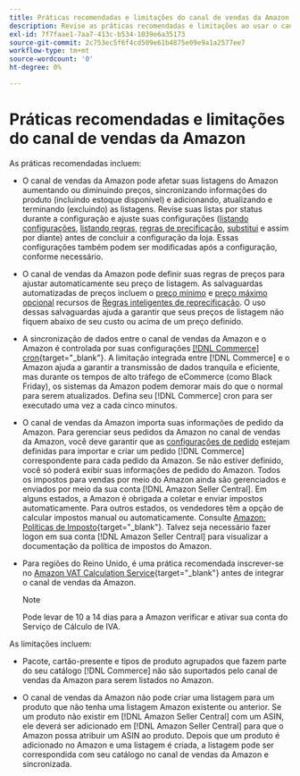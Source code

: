 ```yaml
---
title: Práticas recomendadas e limitações do canal de vendas da Amazon
description: Revise as práticas recomendadas e limitações ao usar o canal de vendas da Amazon para o Adobe Commerce e o Magento Open Source.
exl-id: 7f7faae1-7aa7-413c-b534-1039e6a35173
source-git-commit: 2c753ec5f6f4cd509e61b4875e09e9a1a2577ee7
workflow-type: tm+mt
source-wordcount: '0'
ht-degree: 0%

---
```


# Práticas recomendadas e limitações do canal de vendas da Amazon

As práticas recomendadas incluem:

- O canal de vendas da Amazon pode afetar suas listagens do Amazon aumentando ou diminuindo preços, sincronizando informações do produto (incluindo estoque disponível) e adicionando, atualizando e terminando (excluindo) as listagens. Revise suas listas por status durante a configuração e ajuste suas configurações ([listando configurações](./listing-settings.md), [listando regras](./listing-rules.md), [regras de precificação](./pricing-products.md), [substitui](./overrides.md) e assim por diante) antes de concluir a configuração da loja. Essas configurações também podem ser modificadas após a configuração, conforme necessário.

- O canal de vendas da Amazon pode definir suas regras de preços para ajustar automaticamente seu preço de listagem. As salvaguardas automatizadas de preços incluem o [preço mínimo](./floor-price.md) e [preço máximo opcional](./optional-ceiling-price.md) recursos de [Regras inteligentes de reprecificação](./intelligent-repricing-rules.md). O uso dessas salvaguardas ajuda a garantir que seus preços de listagem não fiquem abaixo de seu custo ou acima de um preço definido.

- A sincronização de dados entre o canal de vendas da Amazon e o Amazon é controlada por suas configurações [[!DNL Commerce] cron](https://docs.magento.com/user-guide/system/cron.html){target=&quot;_blank&quot;}. A limitação integrada entre [!DNL Commerce] e o Amazon ajuda a garantir a transmissão de dados tranquila e eficiente, mas durante os tempos de alto tráfego de eCommerce (como Black Friday), os sistemas da Amazon podem demorar mais do que o normal para serem atualizados. Defina seu [!DNL Commerce] cron para ser executado uma vez a cada cinco minutos.

- O canal de vendas da Amazon importa suas informações de pedido da Amazon. Para gerenciar seus pedidos da Amazon no canal de vendas da Amazon, você deve garantir que as [configurações de pedido](./order-settings.md) estejam definidas para importar e criar um pedido [!DNL Commerce] correspondente para cada pedido da Amazon. Se não estiver definido, você só poderá exibir suas informações de pedido do Amazon. Todos os impostos para vendas por meio do Amazon ainda são gerenciados e enviados por meio da sua conta [!DNL Amazon Seller Central]. Em alguns estados, a Amazon é obrigada a coletar e enviar impostos automaticamente. Para outros estados, os vendedores têm a opção de calcular impostos manual ou automaticamente. Consulte [Amazon: Políticas de Imposto](https://sellercentral.amazon.com/gp/help/external/help.html?itemID=200405820&amp;language=en_US/){target=&quot;_blank&quot;}. Talvez seja necessário fazer logon em sua conta [!DNL Amazon Seller Central] para visualizar a documentação da política de impostos do Amazon.

- Para regiões do Reino Unido, é uma prática recomendada inscrever-se no [Amazon VAT Calculation Service](https://sell.amazon.co.uk/learn/vat-resources/){target=&quot;_blank&quot;} antes de integrar o canal de vendas da Amazon.


   >[!NOTE]
   >
   >Pode levar de 10 a 14 dias para a Amazon verificar e ativar sua conta do Serviço de Cálculo de IVA.

As limitações incluem:

- Pacote, cartão-presente e tipos de produto agrupados que fazem parte do seu catálogo [!DNL Commerce] não são suportados pelo canal de vendas da Amazon para serem listados no Amazon.

- O canal de vendas da Amazon não pode criar uma listagem para um produto que não tenha uma listagem Amazon existente ou anterior. Se um produto não existir em [!DNL Amazon Seller Central] com um ASIN, ele deverá ser adicionado em [!DNL Amazon Seller Central] para que o Amazon possa atribuir um ASIN ao produto. Depois que um produto é adicionado no Amazon e uma listagem é criada, a listagem pode ser correspondida com seu catálogo no canal de vendas da Amazon e sincronizada.
